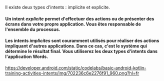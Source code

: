 Il existe deux types d'intents : 
implicite et explicite.

#### Un intent *__explicite__* permet d'effectuer des actions ou de présenter des écrans dans votre propre application. Vous êtes responsable de l'ensemble du processus. 
#### Les intents *__implicites__* sont couramment utilisés pour réaliser des actions impliquant d'autres applications. Dans ce cas, c'est le système qui détermine le résultat final. Vous utiliserez les deux types d'intents dans l'application Words.

https://developer.android.com/static/codelabs/basic-android-kotlin-training-activities-intents/img/702236c6e2276f91_960.png?hl=fr